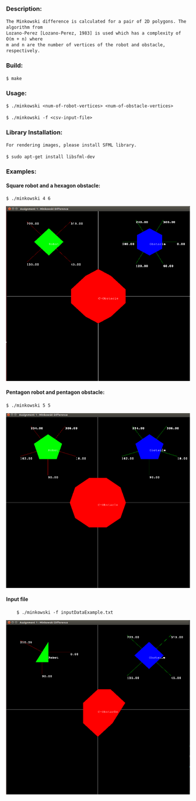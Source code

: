 ### Description:
	
	The Minkowski difference is calculated for a pair of 2D polygons. The algorithm from
	Lozano-Perez [Lozano-Perez, 1983] is used which has a complexity of O(m + n) where
	m and n are the number of vertices of the robot and obstacle, respectively.	

### Build:
	
	$ make

### Usage:

	$ ./minkowski <num-of-robot-vertices> <num-of-obstacle-vertices>
	
	$ ./minkowski -f <csv-input-file>
	
### Library Installation:

	For rendering images, please install SFML library.

	$ sudo apt-get install libsfml-dev

### Examples: 

#### Square robot and a hexagon obstacle:
	$ ./minkowski 4 6

![alt text](https://github.com/bilalnurhusien/Minkowski-Difference/blob/master/images/MinkowskiDiffSquareHexagon.png)

#### Pentagon robot and pentagon obstacle:
	$ ./minkowski 5 5 

![alt text](https://github.com/bilalnurhusien/Minkowski-Difference/blob/master/images/MinkowskiDiffPentagon.png)

#### Input file
        $ ./minkowski -f inputDataExample.txt

![alt text](https://github.com/bilalnurhusien/Minkowski-Difference/blob/master/images/MinkowskiDiffInputExample.png)
